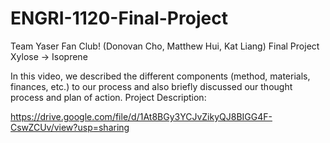 # ENGRI-1120-Final-Project
Team Yaser Fan Club! (Donovan Cho, Matthew Hui, Kat Liang) Final Project
Xylose -> Isoprene


In this video, we described the different components (method, materials, finances, etc.) to our process and also briefly discussed our thought process and plan of action.
Project Description:

https://drive.google.com/file/d/1At8BGy3YCJvZikyQJ8BIGG4F-CswZCUv/view?usp=sharing 
